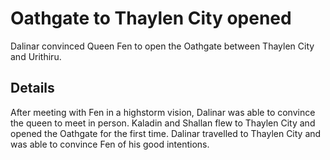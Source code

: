 # Oathgate to Thaylen City opened
Dalinar convinced Queen Fen to open the Oathgate between Thaylen City and Urithiru.

## Details
After meeting with Fen in a highstorm vision, Dalinar was able to convince the queen to meet in person. Kaladin and Shallan flew to Thaylen City and opened the Oathgate for the first time. Dalinar travelled to Thaylen City and was able to convince Fen of his good intentions.
